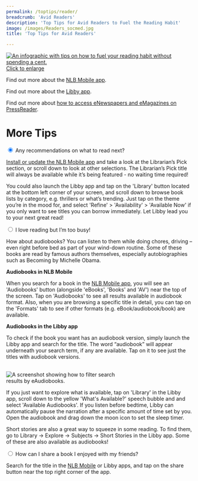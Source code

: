 ```yaml
---
permalink: /toptips/reader/
breadcrumb: 'Avid Readers'
description: 'Top Tips for Avid Readers to Fuel the Reading Habit'
image: /images/Readers_socmed.jpg
title: 'Top Tips for Avid Readers'

---
```


<a href="/images/Reader_highres.png">![An infographic with tips on how to fuel your reading habit without spending a cent.](/images/Reader.png)</a>
<a href="/images/Reader_highres.png">Click to enlarge</a>

<p>Find out more about the <a href="/get-started-with/nlb-mobile/">NLB Mobile app</a>.</p>
<p>Find out more about the <a href="/get-started-with/libby/">Libby app</a>.</p>
<p>Find out more about <a href="/get-started-with/enews/">how to access eNewspapers and eMagazines on PressReader</a>.</p>
<p></p><h1>More Tips</h1><p></p>
<div class="acc-kontainer">          
	<div>
		<input type="radio" name="acc" id="acc1" checked="">
		<label for="acc1"><i></i> Any recommendations on what to read next?</label>
		<div class="acc-body">
			<p><a href="https://go.nlb.gov.sg/nlbmobile">Install or update the NLB Mobile app</a> and take a look at the Librarian’s Pick section, or scroll down to look at other selections. The Librarian’s Pick title will always be available while it’s being featured - no waiting time required!</p>
			<p>You could also launch the Libby app and tap on the 'Library' button located at the bottom left corner of your screen, and scroll down to browse book lists by category,  e.g. thrillers or what’s trending. Just tap on the theme you’re in the mood for, and select 'Refine' &gt; 'Availability' &gt; 'Available Now' if you only want to see titles you can borrow immediately. Let Libby lead you to your next great read!</p>
		</div>
	</div>
    <div>
        <input type="radio" name="acc" id="acc2">
        <label for="acc2"><i></i> I love reading but I’m too busy!</label>
        <div class="acc-body">
			<p>How about audiobooks? You can listen to them while doing chores, driving –even right before bed as part of your wind-down routine. Some of these books are read by famous authors themselves, especially autobiographies such as Becoming by Michelle Obama. </p>
		<p><b>Audiobooks in NLB Mobile</b></p>
		<p>When you search for a book in the <a href="https://go.nlb.gov.sg/nlbmobile">NLB Mobile app</a>, you will see an 'Audiobooks' button (alongside 'eBooks', 'Books' and 'AV') near the top of the screen. Tap on 'Audiobooks' to see all results available in audiobook format. Also, when you are browsing a specific title in detail, you can tap on the 'Formats' tab to see if other formats (e.g. eBook/audiobook/book) are available. </p>
		<p><b>Audiobooks in the Libby app</b></p>
		<p>To check if the book you want has an audiobook version, simply launch the Libby app and search for the title. The word “audiobook” will appear underneath your search term, if any are available. Tap on it to see just the titles with audiobook versions.</p>
		<br>
		<img src="/images/Reader_screenshot_audiobook_search_Becoming.jpg" alt="A screenshot showing how to filter search results by eAudiobooks." style="max-width:300px;height:auto;width:auto;">
		<p>If you just want to explore what is available, tap on 'Library' in the Libby app, scroll down to the yellow 'What's Available?' speech bubble and and select 'Available Audiobooks'. If you listen before bedtime, Libby can automatically pause the narration after a specific amount of time set by you. Open the audiobook and drag down the moon icon to set the sleep timer.</p>
		<p>Short stories are also a great way to squeeze in some reading. To find them, go to Library -&gt; Explore -&gt; Subjects -&gt; Short Stories in the Libby app. Some of these are also available as audiobooks!</p>
		</div>
	</div>
	<div>
		<input type="radio" name="acc" id="acc3">
		<label for="acc3"><i></i>How can I share a book I enjoyed with my friends?</label>
		<div class="acc-body">
			<p>Search for the title in the <a href="https://go.nlb.gov.sg/nlbmobile">NLB Mobile</a> or Libby apps, and tap on the share button near the top right corner of the app.</p>
		</div>
	</div>
</div>

